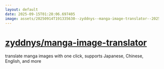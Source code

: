 ```yaml
---
layout: default
date: 2025-09-15T01:28:06.697405
image: assets/20250914T191335630--zyddnys--manga-image-translator--20250914T191646705--cropped.png
---
```


# [zyddnys/manga-image-translator](https://github.com/zyddnys/manga-image-translator)

translate manga images with one click, supports Japanese, Chinese, English, and more
